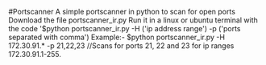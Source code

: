 #Portscanner
A simple portscanner in python to scan for open ports
Download the file portscanner_ir.py
Run it in a linux or ubuntu terminal with the code '$python portscanner_ir.py -H ('ip address range') -p ('ports separated with comma')
Example:- $python portscanner_ir.py -H 172.30.91.* -p 21,22,23 //Scans for ports 21, 22 and 23 for ip ranges 172.30.91.1-255.
